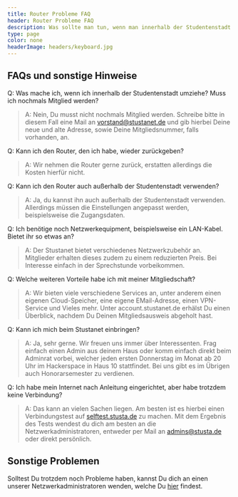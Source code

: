 ```yaml
---
title: Router Probleme FAQ
header: Router Probleme FAQ
description: Was sollte man tun, wenn man innerhalb der Studentenstadt umgezogen ist.
type: page
color: none
headerImage: headers/keyboard.jpg
---
```


## FAQs und sonstige Hinweise

Q: Was mache ich, wenn ich innerhalb der Studentenstadt umziehe? Muss ich nochmals Mitglied werden?

> A: Nein, Du musst nicht nochmals Mitglied werden. Schreibe bitte in diesem Fall eine Mail an vorstand@stustanet.de und gib hierbei Deine neue und alte Adresse, sowie Deine Mitgliedsnummer, falls vorhanden, an.

Q: Kann ich den Router, den ich habe, wieder zurückgeben?

> A: Wir nehmen die Router gerne zurück, erstatten allerdings die Kosten hierfür nicht.

Q: Kann ich den Router auch außerhalb der Studentenstadt verwenden?

> A: Ja, du kannst ihn auch außerhalb der Studentenstadt verwenden. Allerdings müssen die Einstellungen angepasst werden, beispielsweise die Zugangsdaten.

Q: Ich benötige noch Netzwerkequipment, beispielsweise ein LAN-Kabel. Bietet ihr so etwas an?

> A: Der Stustanet bietet verschiedenes Netzwerkzubehör an. Mitglieder erhalten dieses zudem zu einem reduzierten Preis. Bei Interesse einfach in der Sprechstunde vorbeikommen.

Q: Welche weiteren Vorteile habe ich mit meiner Mitgliedschaft?

> A: Wir bieten viele verschiedene Services an, unter anderem einen eigenen Cloud-Speicher, eine eigene EMail-Adresse, einen VPN-Service und Vieles mehr. Unter account.stustanet.de erhälst Du einen Überblick, nachdem Du Deinen Mitgliedsausweis abgeholt hast.

Q: Kann ich mich beim Stustanet einbringen?

> A: Ja, sehr gerne. Wir freuen uns immer über Interessenten. Frag einfach einen Admin aus deinem Haus oder komm einfach direkt beim Adminrat vorbei, welcher jeden ersten Donnerstag im Monat ab 20 Uhr im Hackerspace in Haus 10 stattfindet. Bei uns gibt es im Übrigen auch Honorarsemester zu verdienen.

Q: Ich habe mein Internet nach Anleitung eingerichtet, aber habe trotzdem keine Verbindung?

> A: Das kann an vielen Sachen liegen. Am besten ist es hierbei einen Verbindungstest auf [selftest.stusta.de](selftest.stusta.de) zu machen. Mit dem Ergebnis des Tests wendest du dich am besten an die Netzwerkadministratoren, entweder per Mail an admins@stusta.de oder direkt persönlich.

## Sonstige Problemen

Solltest Du trotzdem noch Probleme haben, kannst Du dich an einen unserer Netzwerkadministratoren wenden, welche Du [hier](https://dokumente.stusta.de/adminliste/adminliste.html "Liste der Netzwerkadministratoren") findest.
